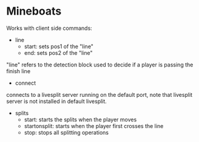 # Mineboats

Works with client side commands:
- line
  - start: sets pos1 of the "line"
  - end: sets pos2 of the "line"

"line" refers to the detection block used to decide if a player is passing the finish line

- connect

connects to a livesplit server running on the default port, note that livesplit server is not installed in default livesplit.

- splits
  - start: starts the splits when the player moves
  - startonsplit: starts when the player first crosses the line
  - stop: stops all splitting operations
